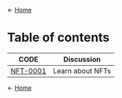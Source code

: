 
<- [Home](https://github.com/polygonnow)

# Table of contents 


| CODE | Discussion |
| - | - |
| [NFT-0001](https://github.com/polygonnow/NFT/blob/main/NFT-0001.md) | Learn about NFTs |




























<- [Home](https://github.com/polygonnow)
